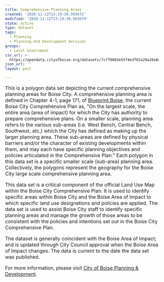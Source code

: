 ```yaml
---
title: Comprehensive Planning Areas
created: '2020-11-12T13:19:39.993672'
modified: '2020-11-12T13:19:39.993679'
state: active
type: dataset
tags:
  - Planning
  - Planning And Development Services
groups:
  - Local Government
csv_url: >-
  https://opendata.cityofboise.org/datasets/7cff9683e55f4e3f82a20a26e8cd4ae0_0.csv?outSR=%7B%22latestWkid%22%3A3857%2C%22wkid%22%3A102100%7D
json_url: ''
layout: post

---
```

<DIV STYLE="text-align:Left;font-size:12pt"><DIV><DIV><P><SPAN>This is a polygon data set depicting the current comprehensive planning areas for Boise City. A comprehensive planning area is defined in Chapter 4-1, page 171, of </SPAN><A href="https://pds.cityofboise.org/planning/comp/blueprint-boise/" STYLE="text-decoration:underline;"><SPAN>Blueprint Boise</SPAN></A><SPAN>, the current Boise City Comprehensive Plan as, "On the largest scale, the entire area (area of impact) for which the City has authority to prepare comprehensive plans. On a smaller scale, planning area refers to the various sub-areas (i.e. West Bench, Central Bench, Southwest, etc,) which the City has defined as making up the larger planning area. These sub-areas are defined by physical barriers and/or the character of existing developments within them, and may each have specific planning objectives and policies articulated in the Comprehensive Plan." Each polygon in this data set is a specific smaller scale (sub-area) planning area. Collectively, the polygons represent the geography for the Boise City large scale comprehensive planning area.</SPAN></P><P><SPAN /></P><P><SPAN>This data set is a critical component of the official Land Use Map within the Boise City Comprehensive Plan. It is used to identify specific areas within Boise City and the Boise Area of Impact to which specific land use designations and policies are applied. The data set is used to assist Boise City staff to identify specific planning areas and manage the growth of those areas to be consistent with the policies and intentions set out in the Boise City Comprehensive Plan.</SPAN></P><P><SPAN /></P><P><SPAN>The dataset is generally coincident with the Boise Area of Impact; and is updated through City Council approval when the Boise Area of Impact changes. The data is current to the date the data set was published.</SPAN></P><P><SPAN /></P><P><SPAN>For more information, please visit </SPAN><A href="https://pds.cityofboise.org/planning/comp/blueprint-boise/" STYLE="text-decoration:underline;"><SPAN>City of Boise Planning &amp; Development</SPAN></A><SPAN>.</SPAN></P><P><SPAN /></P></DIV></DIV></DIV>
